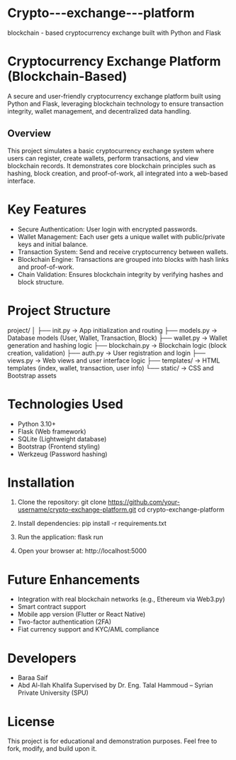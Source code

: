 # Crypto---exchange---platform
blockchain - based cryptocurrency exchange built with Python and Flask
# Cryptocurrency Exchange Platform (Blockchain-Based)

A secure and user-friendly cryptocurrency exchange platform built using Python and Flask, leveraging blockchain technology to ensure transaction integrity, wallet management, and decentralized data handling.

## Overview

This project simulates a basic cryptocurrency exchange system where users can register, create wallets, perform transactions, and view blockchain records. It demonstrates core blockchain principles such as hashing, block creation, and proof-of-work, all integrated into a web-based interface.

# Key Features

- Secure Authentication: User login with encrypted passwords.
- Wallet Management: Each user gets a unique wallet with public/private keys and initial balance.
- Transaction System: Send and receive cryptocurrency between wallets.
- Blockchain Engine: Transactions are grouped into blocks with hash links and proof-of-work.
- Chain Validation: Ensures blockchain integrity by verifying hashes and block structure.

# Project Structure

project/
│
├── init.py          -> App initialization and routing
├── models.py            -> Database models (User, Wallet, Transaction, Block)
├── wallet.py            -> Wallet generation and hashing logic
├── blockchain.py        -> Blockchain logic (block creation, validation)
├── auth.py              -> User registration and login
├── views.py             -> Web views and user interface logic
├── templates/           -> HTML templates (index, wallet, transaction, user info)
└── static/              -> CSS and Bootstrap assets

# Technologies Used

- Python 3.10+
- Flask (Web framework)
- SQLite (Lightweight database)
- Bootstrap (Frontend styling)
- Werkzeug (Password hashing)

# Installation

1. Clone the repository:
   git clone https://github.com/your-username/crypto-exchange-platform.git
   cd crypto-exchange-platform

2. Install dependencies:
   pip install -r requirements.txt

3. Run the application:
   flask run

4. Open your browser at:
   http://localhost:5000

# Future Enhancements

- Integration with real blockchain networks (e.g., Ethereum via Web3.py)
- Smart contract support
- Mobile app version (Flutter or React Native)
- Two-factor authentication (2FA)
- Fiat currency support and KYC/AML compliance

# Developers

- Baraa Saif
- Abd Al-Ilah Khalifa
Supervised by Dr. Eng. Talal Hammoud – Syrian Private University (SPU)

# License

This project is for educational and demonstration purposes. Feel free to fork, modify, and build upon it.
